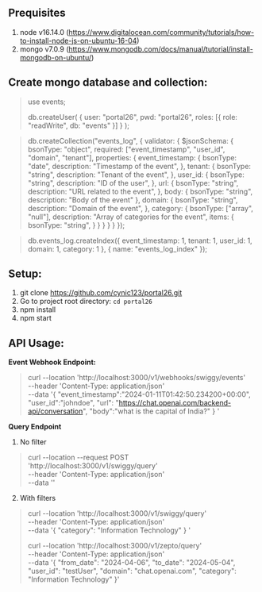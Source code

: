 Prequisites
-------------
1. node v16.14.0 (https://www.digitalocean.com/community/tutorials/how-to-install-node-js-on-ubuntu-16-04)
2. mongo v7.0.9 (https://www.mongodb.com/docs/manual/tutorial/install-mongodb-on-ubuntu/)

Create mongo database and collection:
-------------------------------------
>use events;
>
>db.createUser( { user: "portal26", pwd: "portal26", roles: [{ role: "readWrite", db: "events" }] } );

>db.createCollection("events_log", {
   validator: {
      $jsonSchema: {
         bsonType: "object",
         required: ["event_timestamp", "user_id", "domain", "tenant"],
         properties: {
            event_timestamp: {
               bsonType: "date",
               description: "Timestamp of the event",
            },
            tenant: {
               bsonType: "string",
               description: "Tenant of the event",
            },
            user_id: {
               bsonType: "string",
               description: "ID of the user",
            },
            url: {
               bsonType: "string",
               description: "URL related to the event",
            },
            body: {
               bsonType: "string",
               description: "Body of the event"
            },
            domain: {
               bsonType: "string",
               description: "Domain of the event",
            },
            category: {
               bsonType: ["array", "null"],
               description: "Array of categories for the event",
               items: {
                  bsonType: "string",
               }
            }
         }
      }
   }
});

>db.events_log.createIndex({
   event_timestamp: 1,
   tenant: 1,
   user_id: 1,
   domain: 1,
   category: 1
}, {
   name: "events_log_index"
});

Setup:
------
1. git clone https://github.com/cynic123/portal26.git
2. Go to project root directory: `cd portal26` 
3. npm install
4. npm start

API Usage:
----------
**Event Webhook Endpoint:**

>curl --location 'http://localhost:3000/v1/webhooks/swiggy/events' \
--header 'Content-Type: application/json' \
--data '{
  "event_timestamp":"2024-01-11T01:42:50.234200+00:00",
  "user_id":"johndoe",
  "url": "https://chat.openai.com/backend-api/conversation",
  "body":"what is the capital of India?"
}
'

**Query Endpoint**
1. No filter
>curl --location --request POST 'http://localhost:3000/v1/swiggy/query' \
--header 'Content-Type: application/json' \
--data ''

2. With filters
>curl --location 'http://localhost:3000/v1/swiggy/query' \
--header 'Content-Type: application/json' \
--data '{
    "category": "Information Technology"
}
'
>
>curl --location 'http://localhost:3000/v1/zepto/query' \
--header 'Content-Type: application/json' \
--data '{
    "from_date": "2024-04-06", 
    "to_date": "2024-05-04",
    "user_id": "testUser",
    "domain": "chat.openai.com",
    "category": "Information Technology"
}'
